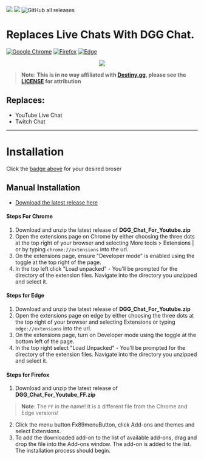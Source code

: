 ![](https://img.shields.io/chrome-web-store/rating/ncbnabljhfmaedpkdgcoembdcpdbnkma?color=blue&style=flat-square&logo=appveyor&logoColor=white) ![](https://img.shields.io/chrome-web-store/users/ncbnabljhfmaedpkdgcoembdcpdbnkma?color=blue&label=Active%20Users&style=flat-square&logo=appveyor&logoColor=white) ![GitHub all releases](https://img.shields.io/github/downloads/DannyAlas/DGG-For-Youtube/total?color=violet&label=Manual%20Downloads&logo=github&style=flat-square)

# Replaces Live Chats With DGG Chat.

[![Google Chrome](https://img.shields.io/chrome-web-store/v/ncbnabljhfmaedpkdgcoembdcpdbnkma?color=blue&label=Download%20Chrome&logo=GoogleChrome&logoColor=white&style=for-the-badge)](https://chrome.google.com/webstore/detail/dgg-chat-for-youtube/ncbnabljhfmaedpkdgcoembdcpdbnkma?hl=en&authuser=0) [![Firefox](https://img.shields.io/amo/v/dgg-chat-for-youtube?label=Download%20Firefox&logo=Firefox-Browser&logoColor=white&style=for-the-badge)](https://addons.mozilla.org/en-US/firefox/addon/dgg-chat-for-youtube/) [![Edge](https://img.shields.io/badge/Download%20Edge-v1.0.3-blue?style=for-the-badge&logo=Microsoft-edge&logoColor=white)](https://microsoftedge.microsoft.com/addons/detail/dgg-chat-for-youtube/lmnhgbjkjbmkeolckldllpmjmbjmgbjn)

<p align="center"><img src="https://raw.githubusercontent.com/DannyAlas/DGG-For-Youtube/main/img/demo.gif"/></p>

> **Note**: **This is in no way affiliated with [Destiny.gg](https://destiny.gg), please see the [LICENSE](https://github.com/DannyAlas/DGG-For-Youtube/blob/main/LICENSE) for attribution**
## Replaces:

- YouTube Live Chat
- Twitch Chat

---

# Installation

Click the [badge above](https://github.com/DannyAlas/DGG-For-Youtube/edit/main/README.md#replaces-live-chats-with-dgg-chat) for your desired broser

## Manual Installation

- [Download the latest release here](https://github.com/DannyAlas/DGG-For-Youtube/releases)

#### Steps For Chrome
1. Download and unzip the latest release of **DGG_Chat_For_Youtube.zip** 
2. Open the extensions page on Chrome by either choosing the three dots at the top right of your browser and selecting More tools > Extensions | or by typing `chrome://extensions` into the url.
3. On the extensions page, ensure "Developer mode" is enabled using the toggle at the top right of the page.
4. In the top left click "Load unpacked" - You'll be prompted for the directory of the extension files. Navigate into the directory you unzipped and select it.

#### Steps for Edge
1. Download and unzip the latest release of **DGG_Chat_For_Youtube.zip**
2. Open the extensions page on edge by either choosing the three dots at the top right of your browser and selecting Extensions or typing `edge://extensions` into the url.
3. On the extensions page, turn on Developer mode using the toggle at the bottom left of the page.
4. In the top right select "Load Unpacked" - You'll be prompted for the directory of the extension files. Navigate into the directory you unzipped and select it.

#### Steps for Firefox
1. Download and unzip the latest release of **DGG_Chat_For_Youtube_FF.zip** 
> **Note**: The `FF` in the name! It is a different file from the Chrome and Edge versions!
2. Click the menu button Fx89menuButton, click Add-ons and themes and select Extensions.
3. To add the downloaded add-on to the list of available add-ons, drag and drop the file into the Add-ons window. The add-on is added to the list. The installation process should begin.
